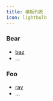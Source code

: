 ```yaml
---
title: 模板列表
icon: lightbulb
---
```


### Bear

- [baz](Bear/baz.md)
- ...

### Foo

- [ray](foo/ray.md)
- ...

